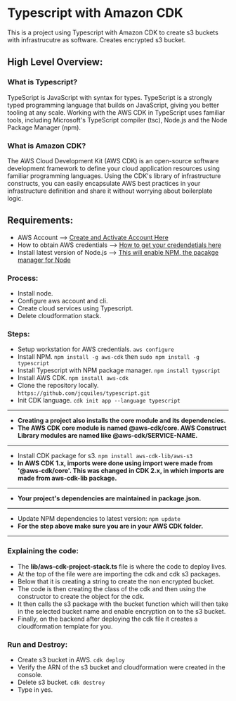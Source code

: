 # Typescript with Amazon CDK
This is a project using Typescript with Amazon CDK to create s3 buckets with infrastrucutre as software. Creates encrypted s3 bucket.  

## High Level Overview:

### What is Typescript?
TypeScript is JavaScript with syntax for types. TypeScript is a strongly typed programming language that builds on JavaScript, giving you better tooling at any scale. Working with the AWS CDK in TypeScript uses familiar tools, including Microsoft's TypeScript compiler (tsc), Node.js and the Node Package Manager (npm).

### What is Amazon CDK?
The AWS Cloud Development Kit (AWS CDK) is an open-source software development framework to define your cloud application resources using familiar programming languages. Using the CDK's library of infrastructure constructs, you can easily encapsulate AWS best practices in your infrastructure definition and share it without worrying about boilerplate logic.

## Requirements:

* AWS Account --> [Create and Activate Account Here](https://aws.amazon.com/premiumsupport/knowledge-center/create-and-activate-aws-account/)
* How to obtain AWS credentials --> [How to get your credendetials here](https://docs.aws.amazon.com/general/latest/gr/aws-sec-cred-types.html)
* Install latest version of Node.js --> [This will enable NPM, the pacakge manager for Node](https://nodejs.dev/learn/how-to-install-nodejs)

### Process: 

* Install node.
* Configure aws account and cli.
* Create cloud services using Typescript.
* Delete cloudformation stack.

### Steps:

* Setup workstation for AWS credentials. `aws configure`
* Install NPM. `npm install -g aws-cdk` then `sudo npm install -g typescript`
* Install Typescript with NPM package manager. `npm install typscript`
* Install AWS CDK. `npm install aws-cdk`
* Clone the repository locally. `https://github.com/jcquiles/typescript.git`
* Init CDK language.  `cdk init app --language typescript`
---------------------------------------------------------------------------------
* **Creating a project also installs the core module and its dependencies.**
* **The AWS CDK core module is named @aws-cdk/core. AWS Construct Library modules are named like @aws-cdk/SERVICE-NAME.**
---------------------------------------------------------------------------------
* Install CDK package for s3. `npm install aws-cdk-lib/aws-s3`
* **In AWS CDK 1.x, imports were done using import were made from '@aws-cdk/core'. This was changed in CDK 2.x, in which imports are made from aws-cdk-lib package.**
----------------------------------------------------------------------------------
* **Your project's dependencies are maintained in package.json.**
----------------------------------------------------------------------------------
* Update NPM dependencies to latest version: `npm update`
* **For the step above make sure you are in your AWS CDK folder.**
----------------------------------------------------------------------------------
### Explaining the code:
* The **lib/aws-cdk-project-stack.ts** file is where the code to deploy lives.
* At the top of the file were are importing the cdk and cdk s3 packages.
* Below that it is creating a string to create the non encrypted bucket.
* The code is then creating the class of the cdk and then using the constructor to create the object for the cdk.
* It then calls the s3 package with the bucket function which will then take in the selected bucket name and enable encryption on to the s3 bucket.
* Finally, on the backend after deploying the cdk file it creates a cloudformation template for you.

### Run and Destroy:
* Create s3 bucket in AWS. `cdk deploy`
* Verify the ARN of the s3 bucket and cloudformation were created in the console.
* Delete s3 bucket. `cdk destroy`
* Type in yes.